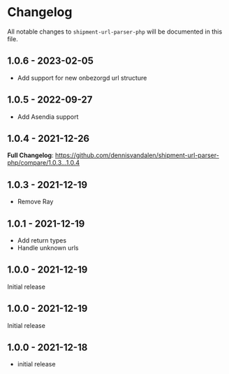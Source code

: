 # Changelog

All notable changes to `shipment-url-parser-php` will be documented in this file.

## 1.0.6 - 2023-02-05

- Add support for new onbezorgd url structure

## 1.0.5 - 2022-09-27

- Add Asendia support

## 1.0.4 - 2021-12-26

**Full Changelog**: https://github.com/dennisvandalen/shipment-url-parser-php/compare/1.0.3...1.0.4

## 1.0.3 - 2021-12-19

- Remove Ray

## 1.0.1 - 2021-12-19

- Add return types
- Handle unknown urls

## 1.0.0 - 2021-12-19

Initial release

## 1.0.0 - 2021-12-19

Initial release

## 1.0.0 - 2021-12-18

- initial release
